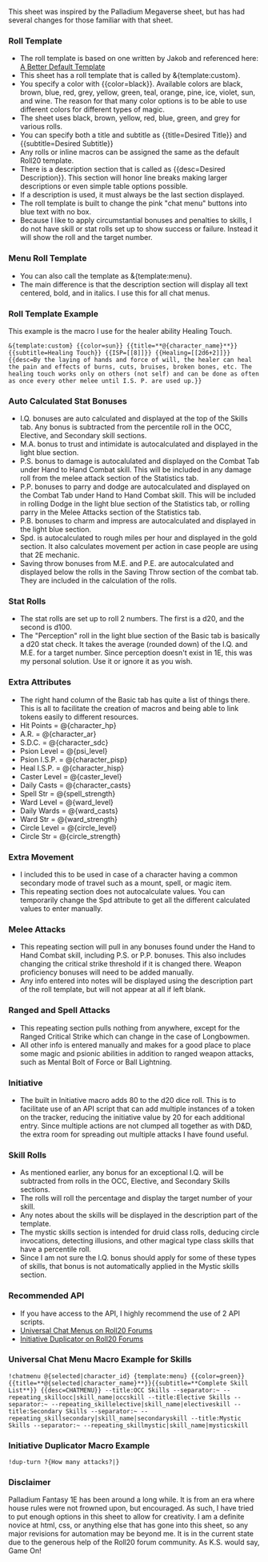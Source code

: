 This sheet was inspired by the Palladium Megaverse sheet, but has had several changes for those familiar with that sheet.

### Roll Template
- The roll template is based on one written by Jakob and referenced here:  [A Better Default Template](https://app.roll20.net/forum/permalink/6792597/)
- This sheet has a roll template that is called by &{template:custom}.
- You specify a color with {{color=black}}.  Available colors are black, brown, blue, red, grey, yellow, green, teal, orange, pine, ice, violet, sun, and wine.  The reason for that many color options is to be able to use different colors for different types of magic.
- The sheet uses black, brown, yellow, red, blue, green, and grey for various rolls.
- You can specify both a title and subtitle as {{title=Desired Title}} and {{subtitle=Desired Subtitle}}
- Any rolls or inline macros can be assigned the same as the default Roll20 template.
- There is a description section that is called as {{desc=Desired Description}}.  This section will honor line breaks making larger descriptions or even simple table options possible.
- If a description is used, it must always be the last section displayed.
- The roll template is built to change the pink "chat menu" buttons into blue text with no box.
- Because I like to apply circumstantial bonuses and penalties to skills, I do not have skill or stat rolls set up to show success or failure.  Instead it will show the roll and the target number.

### Menu Roll Template
- You can also call the template as &{template:menu}.
- The main difference is that the description section will display all text centered, bold, and in italics.  I use this for all chat menus.

### Roll Template Example
This example is the macro I use for the healer ability Healing Touch.
```
&{template:custom} {{color=sun}} {{title=**@{character_name}**}} {{subtitle=Healing Touch}} {{ISP=[[8]]}} {{Healing=[[2d6+2]]}} {{desc=By the laying of hands and force of will, the healer can heal the pain and effects of burns, cuts, bruises, broken bones, etc. The healing touch works only on others (not self) and can be done as often as once every other melee until I.S. P. are used up.}}
```

### Auto Calculated Stat Bonuses
- I.Q. bonuses are auto calculated and displayed at the top of the Skills tab.  Any bonus is subtracted from the percentile roll in the OCC, Elective, and Secondary skill sections.
- M.A. bonus to trust and intimidate is autocalculated and displayed in the light blue section.
- P.S. bonus to damage is autocalulated and displayed on the Combat Tab under Hand to Hand Combat skill.  This will be included in any damage roll from the melee attack section of the Statistics tab.
- P.P. bonuses to parry and dodge are autocalculated and displayed on the Combat Tab under Hand to Hand Combat skill.  This will be included in rolling Dodge in the light blue section of the Statistics tab, or rolling parry in the Melee Attacks section of the Statistics tab.
- P.B. bonuses to charm and impress are autocalculated and displayed in the light blue section.
- Spd. is autocalculated to rough miles per hour and displayed in the gold section.  It also calculates movement per action in case people are using that 2E mechanic.
- Saving throw bonuses from M.E. and P.E. are autocalculated and displayed below the rolls in the Saving Throw section of the combat tab.  They are included in the calculation of the rolls.

### Stat Rolls
- The stat rolls are set up to roll 2 numbers.  The first is a d20, and the second is d100.
- The "Perception" roll in the light blue section of the Basic tab is basically a d20 stat check.  It takes the average (rounded down) of the I.Q. and M.E. for a target number. Since perception doesn't exist in 1E, this was my personal solution.  Use it or ignore it as you wish.

### Extra Attributes
- The right hand column of the Basic tab has quite a list of things there.  This is all to facilitate the creation of macros and being able to link tokens easily to different resources.
- Hit Points = @{character_hp}
- A.R. = @{character_ar}
- S.D.C. = @{character_sdc}
- Psion Level = @{psi_level}
- Psion I.S.P. = @{character_pisp}
- Heal I.S.P. = @{character_hisp}
- Caster Level = @{caster_level}
- Daily Casts = @{character_casts}
- Spell Str = @{spell_strength}
- Ward Level = @{ward_level}
- Daily Wards = @{ward_casts}
- Ward Str = @{ward_strength}
- Circle Level = @{circle_level}
- Circle Str = @{circle_strength}

### Extra Movement
- I included this to be used in case of a character having a common secondary mode of travel such as a mount, spell, or magic item.
- This repeating section does not autocalculate values.  You can temporarily change the Spd attribute to get all the different calculated values to enter manually.

### Melee Attacks
- This repeating section will pull in any bonuses found under the Hand to Hand Combat skill, including P.S. or P.P. bonuses.  This also includes changing the critical strike threshold if it is changed there.  Weapon proficiency bonuses will need to be added manually.
- Any info entered into notes will be displayed using the description part of the roll template, but will not appear at all if left blank.

### Ranged and Spell Attacks
- This repeating section pulls nothing from anywhere, except for the Ranged Critical Strike which can change in the case of Longbowmen.
- All other info is entered manually and makes for a good place to place some magic and psionic abilities in addition to ranged weapon attacks, such as Mental Bolt of Force or Ball Lightning.

### Initiative
- The built in Initiative macro adds 80 to the d20 dice roll.  This is to facilitate use of an API script that can add multiple instances of a token on the tracker, reducing the initiative value by 20 for each additional entry.  Since multiple actions are not clumped all together as with D&D, the extra room for spreading out multiple attacks I have found useful.

### Skill Rolls
- As mentioned earlier, any bonus for an exceptional I.Q. will be subtracted from rolls in the OCC, Elective, and Secondary Skills sections.
- The rolls will roll the percentage and display the target number of your skill.
- Any notes about the skills will be displayed in the description part of the template.
- The mystic skills section is intended for druid class rolls, deducing circle invocations, detecting illusions, and other magical type class skills that have a percentile roll.
- Since I am not sure the I.Q. bonus should apply for some of these types of skills, that bonus is not automatically applied in the Mystic skills section.

### Recommended API
- If you have access to the API, I highly recommend the use of 2 API scripts.
- [Universal Chat Menus on Roll20 Forums](https://app.roll20.net/forum/permalink/7474530/)  
- [Initiative Duplicator on Roll20 Forums](https://app.roll20.net/forum/permalink/6817748/)

### Universal Chat Menu Macro Example for Skills
```
!chatmenu @{selected|character_id} {template:menu} {{color=green}} {{title=**@{selected|character_name}**}}{{subtitle=**Complete Skill List**}} {{desc=CHATMENU}} --title:OCC Skills --separator:~ --repeating_skillocc|skill_name|occskill --title:Elective Skills --separator:~ --repeating_skillelective|skill_name|electiveskill --title:Secondary Skills --separator:~ --repeating_skillsecondary|skill_name|secondaryskill --title:Mystic Skills --separator:~ --repeating_skillmystic|skill_name|mysticskill
```

### Initiative Duplicator Macro Example
```
!dup-turn ?{How many attacks?|}
```

### Disclaimer
Palladium Fantasy 1E has been around a long while.  It is from an era where house rules were not frowned upon, but encouraged.  As such, I have tried to put enough options in this sheet to allow for creativity.  I am a definite novice at html, css, or anything else that has gone into this sheet, so any major revisions for automation may be beyond me.  It is in the current state due to the generous help of the Roll20 forum community.  As K.S. would say, Game On!
